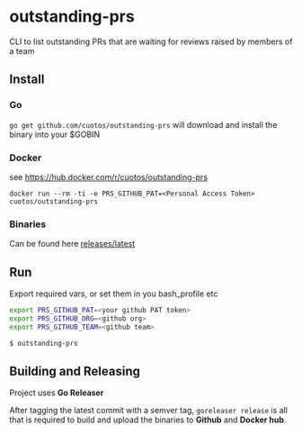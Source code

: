 # outstanding-prs
CLI to list outstanding PRs that are waiting for reviews raised by members of a team

## Install 

### Go
`go get github.com/cuotos/outstanding-prs` will download and install the binary into your $GOBIN

### Docker
see https://hub.docker.com/r/cuotos/outstanding-prs

`docker run --rm -ti -e PRS_GITHUB_PAT=<Personal Access Token> cuotos/outstanding-prs`

### Binaries

Can be found here [releases/latest](https://github.com/cuotos/outstanding-prs/releases/latest)

## Run

Export required vars, or set them in you bash_profile etc

```bash
export PRS_GITHUB_PAT=<your github PAT token> 
export PRS_GITHUB_ORG=<github org> 
export PRS_GITHUB_TEAM=<github team>

$ outstanding-prs
```

## Building and Releasing

Project uses __Go Releaser__

After tagging the latest commit with a semver tag, `goreleaser release` is all that is required to build and upload the binaries to __Github__ and __Docker hub__.